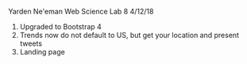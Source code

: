 Yarden Ne'eman
Web Science Lab 8
4/12/18

1) Upgraded to Bootstrap 4
2) Trends now do not default to US, but get your location and present tweets
3) Landing page